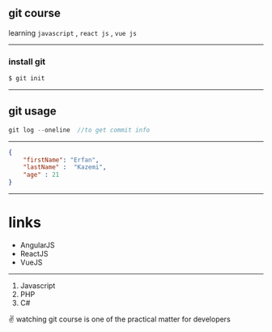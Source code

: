 ## git course

learning `javascript` , `react js` , `vue js` 

---
### install git

```javascript
$ git init
```
---
## git usage
```javascript
git log --oneline  //to get commit info
```
---
```json
{
    "firstName": "Erfan",
    "lastName" :  "Kazemi",
    "age" : 21
}
```
---
# links
- AngularJS
- ReactJS
- VueJS

---
1. Javascript
2. PHP
3. C#
<p>✌ watching git course is one of the practical matter for developers</p>
